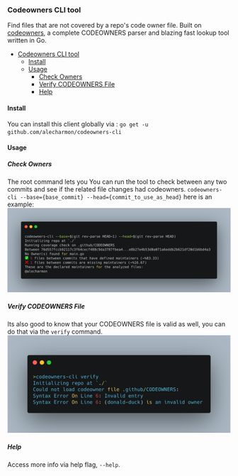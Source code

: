 ### Codeowners CLI tool 
Find files that are not covered by a repo's code owner file. Built on [codeowners](http://github.com/alecharmon), a complete CODEOWNERS parser and blazing fast lookup tool written in Go.



- [Codeowners CLI tool](#codeowners-cli-tool)
  - [Install](#install)
  - [Usage](#usage)
    - [Check Owners](#check-owners)
    - [Verify CODEOWNERS File](#verify-codeowners-file)
    - [Help](#help)
#### Install
You can install this client globally via :
`go get -u github.com/alecharmon/codeowners-cli`

#### Usage
##### Check Owners
The root command lets you You can run the tool to check between any two commits and see if the related file changes had codeowners.
`codeowners-cli --base={base_commit} --head={commit_to_use_as_head}`
here is an example: 
![check](/images/check.png)
##### Verify CODEOWNERS File
Its also good to know that your CODEOWNERS file is valid as well, you can do that via the `verify` command.
![verify](/images/verify.png)

##### Help
Access more info via help flag, `--help`.

